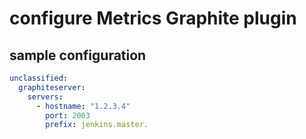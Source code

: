 # configure Metrics Graphite plugin

## sample configuration

```yaml
unclassified:
  graphiteserver:
    servers:
      - hostname: "1.2.3.4"
        port: 2003
        prefix: jenkins.master.
```
